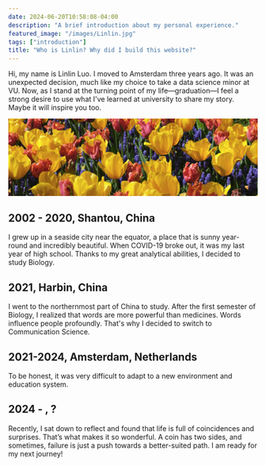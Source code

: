 ```yaml
---
date: 2024-06-20T10:58:08-04:00
description: "A brief introduction about my personal experience."
featured_image: "/images/Linlin.jpg"
tags: ["introduction"]
title: "Who is Linlin? Why did I build this website?"
---
```

Hi, my name is Linlin Luo. I moved to Amsterdam three years ago. It was an unexpected decision, much like my choice to take a data science minor at VU. Now, as I stand at the turning point of my life—graduation—I feel a strong desire to use what I've learned at university to share my story. Maybe it will inspire you too.

![Tulip Image](/static/images/tulip.png)

## 2002 - 2020, Shantou, China

I grew up in a seaside city near the equator, a place that is sunny year-round and incredibly beautiful. When COVID-19 broke out, it was my last year of high school. Thanks to my great analytical abilities, I decided to study Biology.

## 2021, Harbin, China

I went to the northernmost part of China to study. After the first semester of Biology, I realized that words are more powerful than medicines. Words influence people profoundly. That's why I decided to switch to Communication Science.

## 2021-2024, Amsterdam, Netherlands

To be honest, it was very difficult to adapt to a new environment and education system.

## 2024 - , ?

Recently, I sat down to reflect and found that life is full of coincidences and surprises. That’s what makes it so wonderful. A coin has two sides, and sometimes, failure is just a push towards a better-suited path. I am ready for my next journey!

